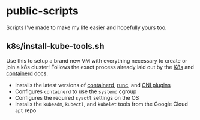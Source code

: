 # public-scripts
Scripts I've made to make my life easier and hopefully yours too.

## k8s/install-kube-tools.sh
Use this to setup a brand new VM with everything necessary to create or join a k8s cluster! Follows the exact process already laid out by the [K8s](https://kubernetes.io/docs/setup/production-environment/tools/kubeadm/install-kubeadm/) and [containerd](https://github.com/containerd/containerd/blob/main/docs/getting-started.md) docs.
- Installs the latest versions of [containerd](https://github.com/containerd/containerd/releases/latest), [runc](https://github.com/opencontainers/runc/releases/latest), and [CNI plugins](https://github.com/containernetworking/plugins/releases/latest)
- Configures `containerd` to use the `systemd` cgroup
- Configures the required `sysctl` settings on the OS
- Installs the `kubeadm`, `kubectl`, and `kubelet` tools from the Google Cloud `apt` repo
